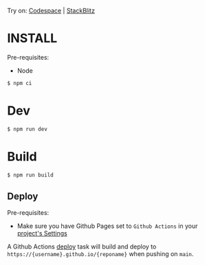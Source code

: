 Try on: [Codespace](https://github.com/codespaces/new?template_repository=abernier%2Ftpl-three) | [StackBlitz](https://stackblitz.com/github/abernier/tpl-three)

# INSTALL

Pre-requisites:

- Node

```sh
$ npm ci
```

# Dev

```sh
$ npm run dev
```

# Build

```sh
$ npm run build
```

## Deploy

Pre-requisites:

- Make sure you have Github Pages set to `Github Actions` in your [project's Settings](/../../settings/pages)

A Github Actions [deploy](.github/workflows/deploy.yml) task will build and deploy to `https://{username}.github.io/{reponame}` when pushing on `main`.
